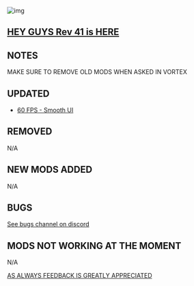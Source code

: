 ![img](https://s11.gifyu.com/images/SgCoI.png)

## [HEY GUYS Rev 41 is HERE](https://)

## NOTES

MAKE SURE TO REMOVE OLD MODS WHEN ASKED IN VORTEX



## UPDATED

- [60 FPS - Smooth UI](https://www.nexusmods.com/starfield/mods/350?tab=description)

## REMOVED

N/A


## NEW MODS ADDED

N/A

## BUGS

[See bugs channel on discord](https://discord.gg/xZNztPjA2u)

## MODS NOT WORKING AT THE MOMENT

N/A


[AS ALWAYS FEEDBACK IS GREATLY APPRECIATED](https://)